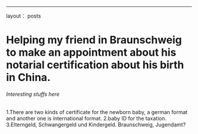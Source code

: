 ---
layout： posts


# Helping my friend in Braunschweig to make an appointment about his notarial certification about his birth in China.
###### Interesting stuffs here

1.There are two kinds of certificate for the newborn baby, a german format and another one is international format.
2.baby ID for the taxation.
3.Elterngeld, Schwangergeld und Kindergeld.   Braunschweig, Jugendamt?



